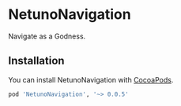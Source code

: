 # NetunoNavigation
Navigate as a Godness.


## Installation
You can install NetunoNavigation with [CocoaPods](http://cocoapods.org/).

```ruby
pod 'NetunoNavigation', '~> 0.0.5'
```
